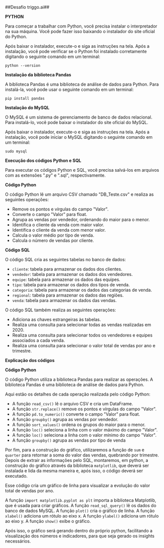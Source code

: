 ##Desafio triggo.ai##

**PYTHON**

Para começar a trabalhar com Python, você precisa instalar o interpretador na sua máquina. Você pode fazer isso baixando o instalador do site oficial do Python.

Após baixar o instalador, execute-o e siga as instruções na tela. Após a instalação, você pode verificar se o Python foi instalado corretamente digitando o seguinte comando em um terminal:

```
python --version
```

**Instalação da biblioteca Pandas**

A biblioteca Pandas é uma biblioteca de análise de dados para Python. Para instalá-la, você pode usar o seguinte comando em um terminal:

```
pip install pandas
```

**Instalação do MySQL**

O MySQL é um sistema de gerenciamento de banco de dados relacional. Para instalá-lo, você pode baixar o instalador do site oficial do MySQL.

Após baixar o instalador, execute-o e siga as instruções na tela. Após a instalação, você pode iniciar o MySQL digitando o seguinte comando em um terminal:

```
sudo mysql
```

**Execução dos códigos Python e SQL**

Para executar os códigos Python e SQL, você precisa salvá-los em arquivos com as extensões ".py" e ".sql", respectivamente.

**Código Python**

O código Python lê um arquivo CSV chamado "DB_Teste.csv" e realiza as seguintes operações:

* Remove os pontos e vírgulas do campo "Valor".
* Converte o campo "Valor" para float.
* Agrupa as vendas por vendedor, ordenando do maior para o menor.
* Identifica o cliente da venda com maior valor.
* Identifica o cliente da venda com menor valor.
* Calcula o valor médio por tipo de venda.
* Calcula o número de vendas por cliente.

**Código SQL**

O código SQL cria as seguintes tabelas no banco de dados:

* `cliente`: tabela para armazenar os dados dos clientes.
* `vendedor`: tabela para armazenar os dados dos vendedores.
* `equipe`: tabela para armazenar os dados das equipes.
* `tipo`: tabela para armazenar os dados dos tipos de venda.
* `categoria`: tabela para armazenar os dados das categorias de venda.
* `regional`: tabela para armazenar os dados das regiões.
* `venda`: tabela para armazenar os dados das vendas.

O código SQL também realiza as seguintes operações:

* Adiciona as chaves estrangeiras às tabelas.
* Realiza uma consulta para selecionar todas as vendas realizadas em 2020.
* Realiza uma consulta para selecionar todos os vendedores e equipes associados a cada venda.
* Realiza uma consulta para selecionar o valor total de vendas por ano e trimestre.

**Explicação dos códigos**

**Código Python**

O código Python utiliza a biblioteca Pandas para realizar as operações. A biblioteca Pandas é uma biblioteca de análise de dados para Python.

Aqui estão os detalhes de cada operação realizada pelo código Python:

* A função `read_csv()` lê o arquivo CSV e cria um DataFrame.
* A função `str.replace()` remove os pontos e vírgulas do campo "Valor".
* A função `pd.to_numeric()` converte o campo "Valor" para float.
* A função `groupby()` agrupa as vendas por vendedor.
* A função `sort_values()` ordena os grupos do maior para o menor.
* A função `loc()` seleciona a linha com o valor máximo do campo "Valor".
* A função `loc()` seleciona a linha com o valor mínimo do campo "Valor".
* A função `groupby()` agrupa as vendas por tipo de venda

Por fim, para a construção do gráfico, utilizaremos a função de `sum` e `quarter` para retornar a soma do valor das vendas, quebrando por trimestre. Depois de extrair as informações pelo SQL, montaremos, em python, a construção do gráfico através da biblioteca `matplotlib`, que deverá ser instalada e lida da mesma maneira e, após isso, o código deverá ser executado.

Esse código cria um gráfico de linha para visualizar a evolução do valor total de vendas por ano.

A função `import matplotlib.pyplot as plt` importa a biblioteca Matplotlib, que é usada para criar gráficos.
A função `read_sql_query()` lê os dados do banco de dados MySQL.
A função `plot()` cria o gráfico de linha.
A função `xlabel()` adiciona um rótulo ao eixo x.
A função `ylabel()` adiciona um rótulo ao eixo y.
A função `show()` exibe o gráfico.

Após isso, o gráfico será gerando dentro do próprio python, facilitando a visualização dos números e indicadores, para que seja gerado os insights necessários. 
